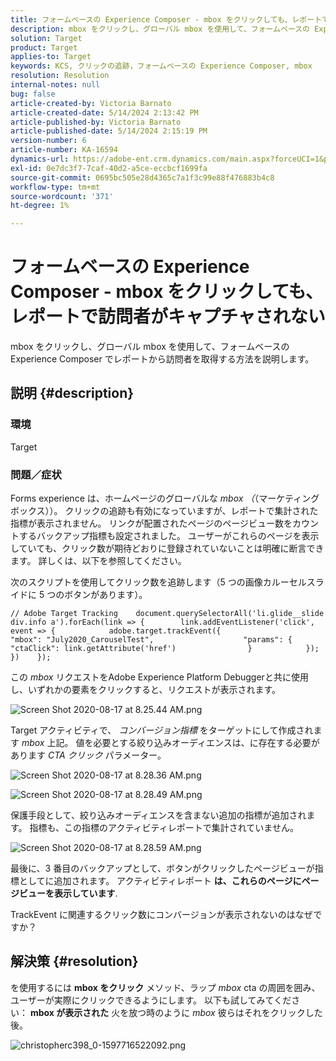 ```yaml
---
title: フォームベースの Experience Composer - mbox をクリックしても、レポートで訪問者がキャプチャされない
description: mbox をクリックし、グローバル mbox を使用して、フォームベースの Experience Composer でレポートから訪問者を取得する方法を説明します。
solution: Target
product: Target
applies-to: Target
keywords: KCS, クリックの追跡，フォームベースの Experience Composer, mbox
resolution: Resolution
internal-notes: null
bug: false
article-created-by: Victoria Barnato
article-created-date: 5/14/2024 2:13:42 PM
article-published-by: Victoria Barnato
article-published-date: 5/14/2024 2:15:19 PM
version-number: 6
article-number: KA-16594
dynamics-url: https://adobe-ent.crm.dynamics.com/main.aspx?forceUCI=1&pagetype=entityrecord&etn=knowledgearticle&id=a76a9b28-fc11-ef11-9f8a-6045bd0201f5
exl-id: 0e7dc3f7-7caf-40d2-a5ce-eccbcf1699fa
source-git-commit: 0695bc505e28d4365c7a1f3c99e88f476883b4c8
workflow-type: tm+mt
source-wordcount: '371'
ht-degree: 1%

---
```


# フォームベースの Experience Composer - mbox をクリックしても、レポートで訪問者がキャプチャされない


mbox をクリックし、グローバル mbox を使用して、フォームベースの Experience Composer でレポートから訪問者を取得する方法を説明します。

## 説明 {#description}


### <b>環境</b>

Target

### <b>問題／症状</b>

Forms experience は、ホームページのグローバルな *mbox （*（マーケティングボックス））。 クリックの追跡も有効になっていますが、レポートで集計された指標が表示されません。 リンクが配置されたページのページビュー数をカウントするバックアップ指標も設定されました。 ユーザーがこれらのページを表示していても、クリック数が期待どおりに登録されていないことは明確に断言できます。 詳しくは、以下を参照してください。



次のスクリプトを使用してクリック数を追跡します（5 つの画像カルーセルスライドに 5 つのボタンがあります）。




```
// Adobe Target Tracking    document.querySelectorAll('li.glide__slide div.info a').forEach(link => {        link.addEventListener('click', event => {            adobe.target.trackEvent({                    "mbox": "July2020_CarouselTest",                    "params": {                    "ctaClick": link.getAttribute('href')                }            });        })    });
```




この *mbox* リクエストをAdobe Experience Platform Debuggerと共に使用し、いずれかの要素をクリックすると、リクエストが表示されます。



![Screen Shot 2020-08-17 at 8.25.44 AM.png](https://experienceleaguecommunities.adobe.com/t5/image/serverpage/image-id/26222i8EFBFA8432501D9E/image-size/medium?v=1.0&amp;amp;px=400 "Screen Shot 2020-08-17 at 8.25.44 AM.png")



Target アクティビティで、 *コンバージョン指標* をターゲットにして作成されます *mbox* 上記。 値を必要とする絞り込みオーディエンスは、に存在する必要があります *CTA クリック* パラメーター。



![Screen Shot 2020-08-17 at 8.28.36 AM.png](https://experienceleaguecommunities.adobe.com/t5/image/serverpage/image-id/26225i9E8B86819537BB25/image-size/medium?v=1.0&amp;amp;px=400 "Screen Shot 2020-08-17 at 8.28.36 AM.png")

![Screen Shot 2020-08-17 at 8.28.49 AM.png](https://experienceleaguecommunities.adobe.com/t5/image/serverpage/image-id/26223i6D9AAA0A81236A58/image-size/medium?v=1.0&amp;amp;px=400 "Screen Shot 2020-08-17 at 8.28.49 AM.png")



保護手段として、絞り込みオーディエンスを含まない追加の指標が追加されます。 指標も、この指標のアクティビティレポートで集計されていません。



![Screen Shot 2020-08-17 at 8.28.59 AM.png](https://experienceleaguecommunities.adobe.com/t5/image/serverpage/image-id/26224iFF036B11B2E932FC/image-size/medium?v=1.0&amp;amp;px=400 "Screen Shot 2020-08-17 at 8.28.59 AM.png")



最後に、3 番目のバックアップとして、ボタンがクリックしたページビューが指標としてに追加されます。 アクティビティレポート <b>は、これらのページにページビューを表示しています</b>.



TrackEvent に関連するクリック数にコンバージョンが表示されないのはなぜですか？


## 解決策 {#resolution}


を使用するには <b>mbox をクリック</b> メソッド、ラップ *mbox* cta の周囲を囲み、ユーザーが実際にクリックできるようにします。 以下も試してみてください： <b>mbox が表示された</b> 火を放つ時のように *mbox* 彼らはそれをクリックした後。



![christopherc398_0-1597716522092.png](https://experienceleaguecommunities.adobe.com/t5/image/serverpage/image-id/26237i01409F8DF7D2F948/image-size/medium?v=1.0&amp;amp;px=400)
